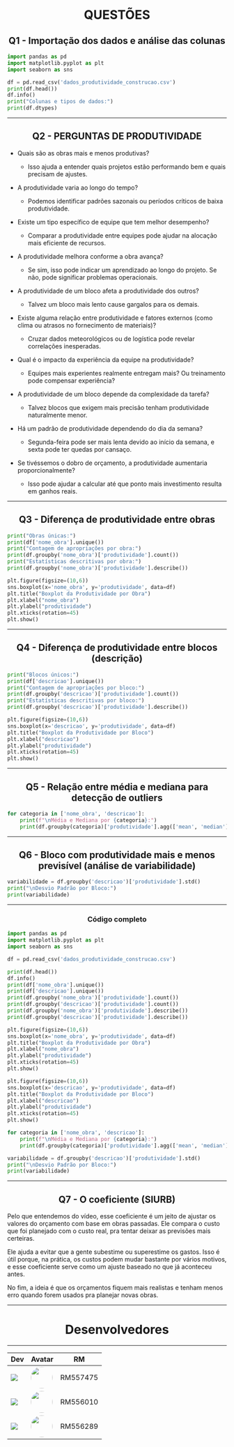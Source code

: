 <h1 align="center">QUESTÕES</h1>

<h2 align="center">Q1 - Importação dos dados e análise das colunas</h2>

```py
import pandas as pd
import matplotlib.pyplot as plt
import seaborn as sns

df = pd.read_csv('dados_produtividade_construcao.csv')
print(df.head())
df.info()
print("Colunas e tipos de dados:")
print(df.dtypes)
```

---

<h2 align="center">Q2 - PERGUNTAS DE PRODUTIVIDADE</h2>

- Quais são as obras mais e menos produtivas?
    - Isso ajuda a entender quais projetos estão performando bem e quais precisam de ajustes.

- A produtividade varia ao longo do tempo?
    - Podemos identificar padrões sazonais ou períodos críticos de baixa produtividade.

- Existe um tipo específico de equipe que tem melhor desempenho?

    - Comparar a produtividade entre equipes pode ajudar na alocação mais eficiente de recursos.

- A produtividade melhora conforme a obra avança?
    - Se sim, isso pode indicar um aprendizado ao longo do projeto. Se não, pode significar problemas operacionais.

- A produtividade de um bloco afeta a produtividade dos outros?
    - Talvez um bloco mais lento cause gargalos para os demais.

- Existe alguma relação entre produtividade e fatores externos (como clima ou atrasos no fornecimento de materiais)?
    - Cruzar dados meteorológicos ou de logística pode revelar correlações inesperadas.

- Qual é o impacto da experiência da equipe na produtividade?
    - Equipes mais experientes realmente entregam mais? Ou treinamento pode compensar experiência?

- A produtividade de um bloco depende da complexidade da tarefa?
    - Talvez blocos que exigem mais precisão tenham produtividade naturalmente menor.

- Há um padrão de produtividade dependendo do dia da semana?
    - Segunda-feira pode ser mais lenta devido ao início da semana, e sexta pode ter quedas por cansaço.

- Se tivéssemos o dobro de orçamento, a produtividade aumentaria proporcionalmente?
    - Isso pode ajudar a calcular até que ponto mais investimento resulta em ganhos reais.
 
---

<h2 align="center">Q3 - Diferença de produtividade entre obras</h2>

```py
print("Obras únicas:")
print(df['nome_obra'].unique())
print("Contagem de apropriações por obra:")
print(df.groupby('nome_obra')['produtividade'].count())
print("Estatísticas descritivas por obra:")
print(df.groupby('nome_obra')['produtividade'].describe())

plt.figure(figsize=(10,6))
sns.boxplot(x='nome_obra', y='produtividade', data=df)
plt.title("Boxplot da Produtividade por Obra")
plt.xlabel("nome_obra")
plt.ylabel("produtividade")
plt.xticks(rotation=45)
plt.show()
```
---

<h2 align="center">Q4 - Diferença de produtividade entre blocos (descrição)</h2>

```py
print("Blocos únicos:")
print(df['descricao'].unique())
print("Contagem de apropriações por bloco:")
print(df.groupby('descricao')['produtividade'].count())
print("Estatísticas descritivas por bloco:")
print(df.groupby('descricao')['produtividade'].describe())

plt.figure(figsize=(10,6))
sns.boxplot(x='descricao', y='produtividade', data=df)
plt.title("Boxplot da Produtividade por Bloco")
plt.xlabel("descricao")
plt.ylabel("produtividade")
plt.xticks(rotation=45)
plt.show()
```
---

<h2 align="center">Q5 - Relação entre média e mediana para detecção de outliers</h2>

```py
for categoria in ['nome_obra', 'descricao']:
    print(f"\nMédia e Mediana por {categoria}:")
    print(df.groupby(categoria)['produtividade'].agg(['mean', 'median']))
```
---

<h2 align="center">Q6 - Bloco com produtividade mais e menos previsível (análise de variabilidade)</h2>

```py
variabilidade = df.groupby('descricao')['produtividade'].std()
print("\nDesvio Padrão por Bloco:")
print(variabilidade)
```
---

<h3 align="center">Código completo</h3>

```py
import pandas as pd
import matplotlib.pyplot as plt
import seaborn as sns

df = pd.read_csv('dados_produtividade_construcao.csv')

print(df.head())
df.info()
print(df['nome_obra'].unique())
print(df['descricao'].unique())
print(df.groupby('nome_obra')['produtividade'].count())
print(df.groupby('descricao')['produtividade'].count())
print(df.groupby('nome_obra')['produtividade'].describe())
print(df.groupby('descricao')['produtividade'].describe())

plt.figure(figsize=(10,6))
sns.boxplot(x='nome_obra', y='produtividade', data=df)
plt.title("Boxplot da Produtividade por Obra")
plt.xlabel("nome_obra")
plt.ylabel("produtividade")
plt.xticks(rotation=45)
plt.show()

plt.figure(figsize=(10,6))
sns.boxplot(x='descricao', y='produtividade', data=df)
plt.title("Boxplot da Produtividade por Bloco")
plt.xlabel("descricao")
plt.ylabel("produtividade")
plt.xticks(rotation=45)
plt.show()

for categoria in ['nome_obra', 'descricao']:
    print(f"\nMédia e Mediana por {categoria}:")
    print(df.groupby(categoria)['produtividade'].agg(['mean', 'median']))

variabilidade = df.groupby('descricao')['produtividade'].std()
print("\nDesvio Padrão por Bloco:")
print(variabilidade)

```
---

<h2 align="center">Q7 - O coeficiente (SIURB)</h2>

Pelo que entendemos do vídeo, esse coeficiente é um jeito de ajustar os valores do orçamento com base em obras passadas. Ele compara o custo que foi planejado com o custo real, pra tentar deixar as previsões mais certeiras.

Ele ajuda a evitar que a gente subestime ou superestime os gastos. Isso é útil porque, na prática, os custos podem mudar bastante por vários motivos, e esse coeficiente serve como um ajuste baseado no que já aconteceu antes.

No fim, a ideia é que os orçamentos fiquem mais realistas e tenham menos erro quando forem usados pra planejar novas obras.

---

<h1 align="center">Desenvolvedores</h1>

-------

| Dev | Avatar | RM |
| ------------- | ------ | ----- |
| ![](https://img.shields.io/badge/DEV-Yuri-70b2b4?style=for-the-badge&logo=github) | <a href="https://github.com/yurisilpess"><img src="https://avatars.githubusercontent.com/u/99032447?v=4" height="50" style="border-radius:30px;"></a> | RM557475 |
| ![](https://img.shields.io/badge/DEV-Igor-7ca787?style=for-the-badge&logo=github) | <a href="https://github.com/igor-soos"><img src="https://avatars.githubusercontent.com/u/164360059?v=4" height="50" style="border-radius:30px;"></a> | RM556010 |
| ![](https://img.shields.io/badge/DEV-Gustavo-516b58?style=for-the-badge&logo=github) | <a href="https://github.com/gus7a2005"><img src="https://avatars.githubusercontent.com/u/161319479?v=4" height="50" style="border-radius:30px;"></a> | RM556289 |
